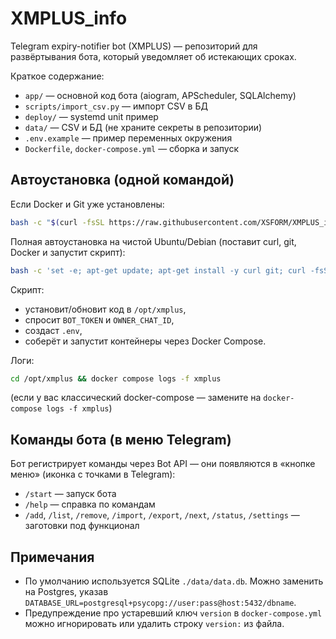 # XMPLUS_info

Telegram expiry-notifier bot (XMPLUS) — репозиторий для развёртывания бота, который уведомляет об истекающих сроках.

Краткое содержание:
- `app/` — основной код бота (aiogram, APScheduler, SQLAlchemy)
- `scripts/import_csv.py` — импорт CSV в БД
- `deploy/` — systemd unit пример
- `data/` — CSV и БД (не храните секреты в репозитории)
- `.env.example` — пример переменных окружения
- `Dockerfile`, `docker-compose.yml` — сборка и запуск

## Автоустановка (одной командой)

Если Docker и Git уже установлены:
```bash
bash -c "$(curl -fsSL https://raw.githubusercontent.com/XSFORM/XMPLUS_info/main/install.sh)"
```

Полная автоустановка на чистой Ubuntu/Debian (поставит curl, git, Docker и запустит скрипт):
```bash
bash -c 'set -e; apt-get update; apt-get install -y curl git; curl -fsSL https://get.docker.com | sh; curl -fsSL https://raw.githubusercontent.com/XSFORM/XMPLUS_info/main/install.sh | bash'
```

Скрипт:
- установит/обновит код в `/opt/xmplus`,
- спросит `BOT_TOKEN` и `OWNER_CHAT_ID`,
- создаст `.env`,
- соберёт и запустит контейнеры через Docker Compose.

Логи:
```bash
cd /opt/xmplus && docker compose logs -f xmplus
```
(если у вас классический docker-compose — замените на `docker-compose logs -f xmplus`)

## Команды бота (в меню Telegram)
Бот регистрирует команды через Bot API — они появляются в «кнопке меню» (иконка с точками в Telegram):
- `/start` — запуск бота
- `/help` — справка по командам
- `/add`, `/list`, `/remove`, `/import`, `/export`, `/next`, `/status`, `/settings` — заготовки под функционал

## Примечания
- По умолчанию используется SQLite `./data/data.db`. Можно заменить на Postgres, указав `DATABASE_URL=postgresql+psycopg://user:pass@host:5432/dbname`.
- Предупреждение про устаревший ключ `version` в `docker-compose.yml` можно игнорировать или удалить строку `version:` из файла.